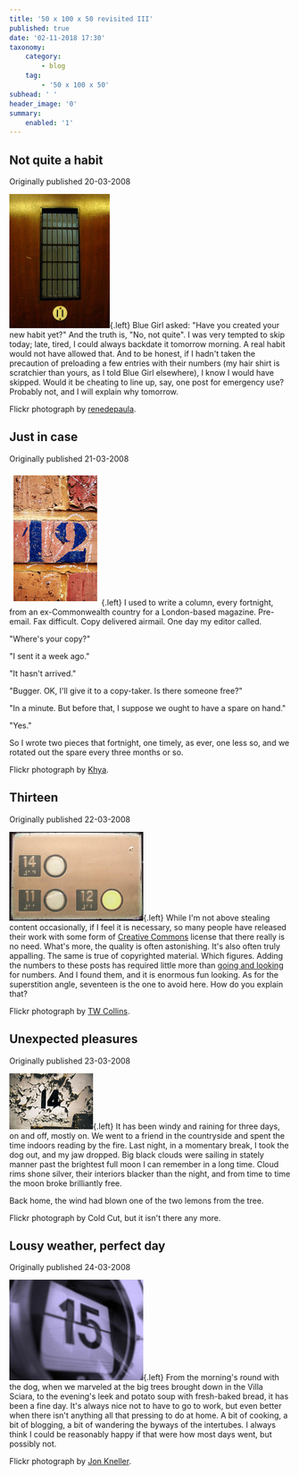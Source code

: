 ```yaml
---
title: '50 x 100 x 50 revisited III'
published: true
date: '02-11-2018 17:30'
taxonomy:
    category:
        - blog
    tag:
        - '50 x 100 x 50'
subhead: ' '
header_image: '0'
summary:
    enabled: '1'
---
```


## Not quite a habit

Originally published 20-03-2008

![](266259713_9d9d7b49b2_m.jpg){.left} Blue Girl asked: "Have you created your new habit yet?" And the truth is, "No, not quite". I was very tempted to skip today; late, tired, I could always backdate it tomorrow morning.  A real habit would not have allowed that. And to be honest, if I hadn't taken the precaution of preloading a few entries with their numbers (my hair shirt is scratchier than yours, as I told Blue Girl elsewhere), I know I would have skipped. Would it be cheating to line up, say, one post for emergency use? Probably not, and I will explain why tomorrow.

Flickr photograph by [renedepaula](http://flickr.com/photos/renedepaula/266259713/).

## Just in case

Originally published 21-03-2008

![](64534096_302da6c6c4_m.jpg){.left} I used to write a column, every fortnight, from an ex-Commonwealth country for a London-based magazine. Pre-email. Fax difficult. Copy delivered airmail. One day my editor called.

"Where's your copy?"

"I sent it a week ago."

"It hasn't arrived."

"Bugger. OK, I'll give it to a copy-taker. Is there someone free?"

"In a minute. But before that, I suppose we ought to have a spare on hand."

"Yes."

So I wrote two pieces that fortnight, one timely, as ever, one less so, and we rotated out the spare every three months or so.

Flickr photograph by [Khya](http://flickr.com/photos/khya/64534096/).

## Thirteen

Originally published 22-03-2008

![](1253350853_2c3e51e1e8_m.jpg){.left} While I'm not above stealing content occasionally, if I feel it is necessary, so many people have released their work with some form of [Creative Commons](http://creativecommons.org/) license that there really is no need. What's more, the quality is often astonishing. It's also often truly appalling. The same is true of copyrighted material. Which figures. Adding the numbers to these posts has required little more than [going and looking](http://flickr.com/creativecommons/by-nc-nd-2.0/) for numbers. And I found them, and it is enormous fun looking. As for the superstition angle, seventeen is the one to avoid here. How do you explain that?

Flickr photograph by [TW Collins](http://flickr.com/photos/twcollins/1253350853/).

## Unexpected pleasures

Originally published 23-03-2008

![](471810567-e93ebb0ce5-m.jpg){.left} It has been windy and raining for three days, on and off, mostly on. We went to a friend in the countryside and spent the time indoors reading by the fire. Last night, in a momentary break, I took the dog out, and my jaw dropped. Big black clouds were sailing in stately manner past the brightest full moon I can remember in a long time. Cloud rims shone silver, their interiors blacker than the night, and from time to time the moon broke brilliantly free.

Back home, the wind had blown one of the two lemons from the tree.

Flickr photograph by Cold Cut, but it isn't there any more.

## Lousy weather, perfect day

Originally published 24-03-2008

![](87056157_7b77cf9707_m.jpg){.left} From the morning's round with the dog, when we marveled at the big trees brought down in the Villa Sciara, to the evening's leek and potato soup with fresh-baked bread, it has been a fine day. It's always nice not to have to go to work, but even better when there isn't anything all that pressing to do at home. A bit of cooking, a bit of blogging, a bit of wandering the byways of the intertubes. I always think I could be reasonably happy if that were how most days went, but possibly not.

Flickr photograph by [Jon Kneller](http://flickr.com/photos/morocco/87056157/).